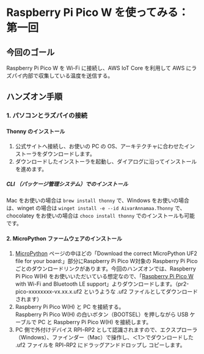 # Raspberry Pi Pico W を使ってみる：第一回

## 今回のゴール

Raspberry Pi Pico W を Wi-Fi に接続し、AWS IoT Core を利用して AWS にラズパイ内部で収集している温度を送信する。

## ハンズオン手順

### 1. パソコンとラズパイの接続

#### Thonny のインストール

1. 公式サイトへ接続し、お使いの PC の OS、アーキテクチャに合わせたインストーラをダウンロードします。
2. ダウンロードしたインストーラを起動し、ダイアログに沿ってインストールを進めます。

##### CLI （パッケージ管理システム）でのインストール

Mac をお使いの場合は `brew install thonny` で、Windows をお使いの場合は、winget の場合は `winget install -e --id AivarAnnamaa.Thonny` で、chocolatey をお使いの場合は `choco install thonny` でのインストールも可能です。

#### 2. MicroPython ファームウェアのインストール

1. [MicroPython](https://www.raspberrypi.com/documentation/microcontrollers/micropython.html) ページの中ほどの「Download the correct MicroPython UF2 file for your board:」部分にRaspberry Pi Pico W対象の Raspberry Pi Pico ごとのダウンロードリンクがあります。今回のハンズオンでは、Raspberry Pi Pico W(H) をお使いいただいている想定なので、「[Raspberry Pi Pico W](https://micropython.org/download/rp2-pico-w/rp2-pico-w-latest.uf2) with Wi-Fi and Bluetooth LE support」よりダウンロードします。（pr2-pico-xxxxxxxx-vx.xx.x.uf2 というような .uf2 ファイルとしてダウンロードされます）
2. Raspberry Pi Pico W(H) と PC を接続する。  
   Raspberry Pi Pico W(H) の白いボタン（BOOTSEL）を押しながら USB ケーブルで PC と Raspberry Pi Pico W(H) を接続します。
3. PC 側で外付けデバイス RPIｰRP2 として認識されますので、エクスプローラ（Windows）、ファインダー（Mac）で操作し、＜1＞でダウンロードした .uf2 ファイルを RPIｰRP2 にドラッグアンドドロップし コピーします。

